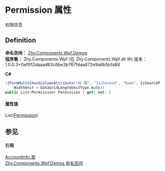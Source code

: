 # Permission 属性


权限信息



## Definition
**命名空间：** <a href="N_Zhy_Components_Wpf_Demos.md">Zhy.Components.Wpf.Demos</a>  
**程序集：** Zhy.Components.Wpf (在 Zhy.Components.Wpf.dll 中) 版本：1.0.0.3+0ef912daaad63c6be3b767fdaa872e9a6b5bfa88

**C#**
``` C#
[ZFormMultiCheckColumnAttribute("权 限", "IsChecked", "Name", IsSearchProperty = true, 
	WidthUnit = DataGridLengthUnitType.Auto)]
public List<Permission> Permission { get; set; }
```



#### 属性值
List(<a href="T_Zhy_Components_Wpf_Demos_Permission.md">Permission</a>)

## 参见


#### 引用
<a href="T_Zhy_Components_Wpf_Demos_AccountInfo.md">AccountInfo 类</a>  
<a href="N_Zhy_Components_Wpf_Demos.md">Zhy.Components.Wpf.Demos 命名空间</a>  
